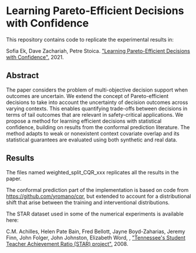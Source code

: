 # Learning Pareto-Efficient Decisions with Confidence
This repository contains code to replicate the experimental results in:

Sofia Ek, Dave Zachariah, Petre Stoica. ["Learning Pareto-Efficient Decisions with Confidence".](https://arxiv.org/pdf/2110.09864) 2021.

## Abstract 
The paper considers the problem of multi-objective decision support when outcomes are uncertain. 
We extend the concept of Pareto-efficient decisions to take into account the uncertainty of decision outcomes across varying contexts. 
This enables quantifying trade-offs between decisions in terms of tail outcomes that are relevant in safety-critical applications. 
We propose a method for learning efficient decisions with statistical confidence, building on results from the conformal prediction literature. 
The method adapts to weak or nonexistent context covariate overlap and its statistical guarantees are evaluated using both synthetic and real data. 

## Results
The files named weighted_split_CQR_xxx replicates all the results in the paper.

The conformal prediction part of the implementation is based on code from https://github.com/yromano/cqr, 
but extended to account for a distributional shift that arise between the training and interventional distributions.

The STAR dataset used in some of the numerical experiments is available here:

C.M. Achilles, Helen Pate Bain, Fred Bellott, Jayne Boyd-Zaharias, Jeremy Finn, John Folger, John Johnston, Elizabeth Word, , ["Tennessee's Student Teacher Achievement Ratio (STAR) project".](https://dataverse.harvard.edu/dataset.xhtml?persistentId=hdl:1902.1/10766) 2008.
